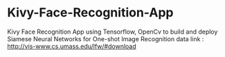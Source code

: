 # Kivy-Face-Recognition-App
Kivy Face Recognition App using Tensorflow, OpenCv to build and deploy Siamese Neural Networks for One-shot Image Recognition
data link : http://vis-www.cs.umass.edu/lfw/#download
